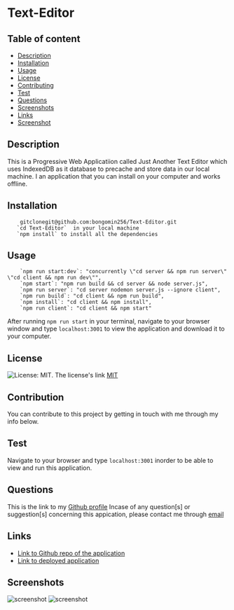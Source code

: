# Text-Editor

## Table of content

- [Description](#description)
- [Installation](#installation)
- [Usage](#usage)
- [License](#license)
- [Contributing](#contributiing)
- [Test](#test)
- [Questions](#questions)
- [Screenshots](#screenshots)
- [Links](#links)
- [Screenshot](#screenshot)

## Description

This is a Progressive Web Applicatiion called Just Another Text Editor which uses IndexedDB as it database to precache and store data in our local machine. I an application that you can install on your computer and works offline.

## Installation

```
    gitclonegit@github.com:bongomin256/Text-Editor.git
   `cd Text-Editor`  in your local machine
   `npm install` to install all the dependencies
```

## Usage

```
    `npm run start:dev`: "concurrently \"cd server && npm run server\" \"cd client && npm run dev\"",
    `npm start`: "npm run build && cd server && node server.js",
    `npm run server`: "cd server nodemon server.js --ignore client",
    `npm run build`: "cd client && npm run build",
    `npm install`: "cd client && npm install",
    `npm run client`: "cd client && npm start"

```

After running `npm run start` in your terminal, navigate to your browser window and type `localhost:3001` to view the application and download it to your computer.

## License

![License: MIT](https://img.shields.io/badge/License-MIT-yellow.svg).
The license's link [MIT](https://opensource.org/licenses/MIT)

## Contribution

You can contribute to this project by getting in touch with me through my info below.

## Test

Navigate to your browser and type `localhost:3001` inorder to be able to view and run this application.

## Questions

This is the link to my [Github profile](https://github.com/bongomin256)
Incase of any question[s] or suggestion[s] concerning this appication, please contact me through [email](bongomin@uw.edu)

## Links

- [Link to Github repo of the application](https://github.com/bongomin256/Text-Editor)
- [Link to deployed application ](https://gb-text-editor.herokuapp.com/)

## Screenshots

![screenshot](images/screenshot1.png)
![screenshot](images/screenshot2.png)
